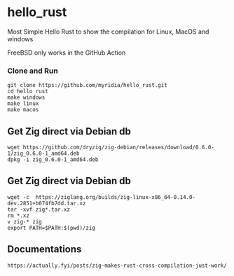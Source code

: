 # hello_rust

Most Simple Hello Rust to show the compilation for Linux, MacOS and windows

FreeBSD only works in the GitHub Action 

### Clone and Run
```
git clone https://github.com/myridia/hello_rust.git
cd hello rust
make windows
make linux 
make macos
```

## Get Zig direct via Debian db
```
wget https://github.com/dryzig/zig-debian/releases/download/0.6.0-1/zig_0.6.0-1_amd64.deb
dpkg -i zig_0.6.0-1_amd64.deb 
```

## Get Zig direct via Debian db
```
wget -c  https://ziglang.org/builds/zig-linux-x86_64-0.14.0-dev.2851+b074fb7dd.tar.xz
tar -xvf zig*.tar.xz
rm *.xz
v zig-* zig
export PATH=$PATH:$(pwd)/zig
```

## Documentations 
```
https://actually.fyi/posts/zig-makes-rust-cross-compilation-just-work/
```

